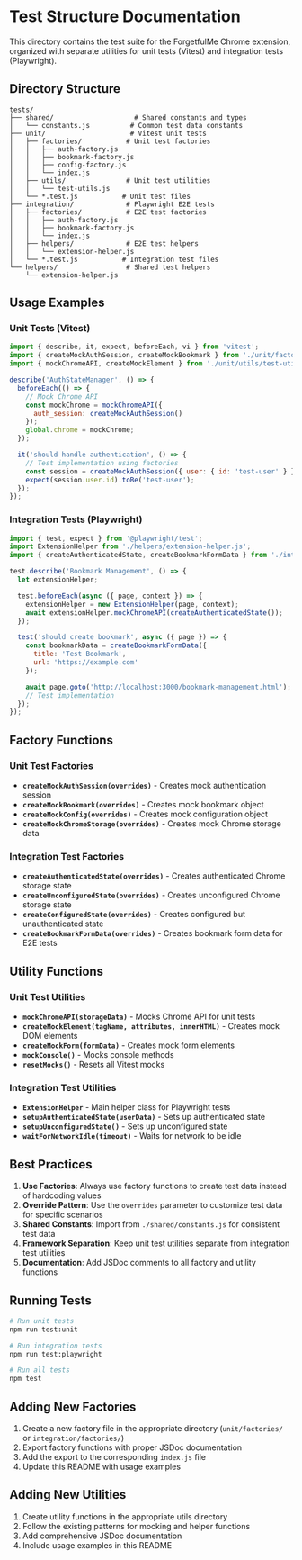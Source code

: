 # Test Structure Documentation

This directory contains the test suite for the ForgetfulMe Chrome extension, organized with separate utilities for unit tests (Vitest) and integration tests (Playwright).

## Directory Structure

```
tests/
├── shared/                    # Shared constants and types
│   └── constants.js          # Common test data constants
├── unit/                     # Vitest unit tests
│   ├── factories/           # Unit test factories
│   │   ├── auth-factory.js
│   │   ├── bookmark-factory.js
│   │   ├── config-factory.js
│   │   └── index.js
│   ├── utils/               # Unit test utilities
│   │   └── test-utils.js
│   └── *.test.js           # Unit test files
├── integration/             # Playwright E2E tests
│   ├── factories/           # E2E test factories
│   │   ├── auth-factory.js
│   │   ├── bookmark-factory.js
│   │   └── index.js
│   ├── helpers/             # E2E test helpers
│   │   └── extension-helper.js
│   └── *.test.js           # Integration test files
└── helpers/                 # Shared test helpers
    └── extension-helper.js
```

## Usage Examples

### Unit Tests (Vitest)

```javascript
import { describe, it, expect, beforeEach, vi } from 'vitest';
import { createMockAuthSession, createMockBookmark } from './unit/factories';
import { mockChromeAPI, createMockElement } from './unit/utils/test-utils';

describe('AuthStateManager', () => {
  beforeEach(() => {
    // Mock Chrome API
    const mockChrome = mockChromeAPI({
      auth_session: createMockAuthSession()
    });
    global.chrome = mockChrome;
  });

  it('should handle authentication', () => {
    // Test implementation using factories
    const session = createMockAuthSession({ user: { id: 'test-user' } });
    expect(session.user.id).toBe('test-user');
  });
});
```

### Integration Tests (Playwright)

```javascript
import { test, expect } from '@playwright/test';
import ExtensionHelper from './helpers/extension-helper.js';
import { createAuthenticatedState, createBookmarkFormData } from './integration/factories';

test.describe('Bookmark Management', () => {
  let extensionHelper;

  test.beforeEach(async ({ page, context }) => {
    extensionHelper = new ExtensionHelper(page, context);
    await extensionHelper.mockChromeAPI(createAuthenticatedState());
  });

  test('should create bookmark', async ({ page }) => {
    const bookmarkData = createBookmarkFormData({
      title: 'Test Bookmark',
      url: 'https://example.com'
    });

    await page.goto('http://localhost:3000/bookmark-management.html');
    // Test implementation
  });
});
```

## Factory Functions

### Unit Test Factories

- **`createMockAuthSession(overrides)`** - Creates mock authentication session
- **`createMockBookmark(overrides)`** - Creates mock bookmark object
- **`createMockConfig(overrides)`** - Creates mock configuration object
- **`createMockChromeStorage(overrides)`** - Creates mock Chrome storage data

### Integration Test Factories

- **`createAuthenticatedState(overrides)`** - Creates authenticated Chrome storage state
- **`createUnconfiguredState(overrides)`** - Creates unconfigured Chrome storage state
- **`createConfiguredState(overrides)`** - Creates configured but unauthenticated state
- **`createBookmarkFormData(overrides)`** - Creates bookmark form data for E2E tests

## Utility Functions

### Unit Test Utilities

- **`mockChromeAPI(storageData)`** - Mocks Chrome API for unit tests
- **`createMockElement(tagName, attributes, innerHTML)`** - Creates mock DOM elements
- **`createMockForm(formData)`** - Creates mock form elements
- **`mockConsole()`** - Mocks console methods
- **`resetMocks()`** - Resets all Vitest mocks

### Integration Test Utilities

- **`ExtensionHelper`** - Main helper class for Playwright tests
- **`setupAuthenticatedState(userData)`** - Sets up authenticated state
- **`setupUnconfiguredState()`** - Sets up unconfigured state
- **`waitForNetworkIdle(timeout)`** - Waits for network to be idle

## Best Practices

1. **Use Factories**: Always use factory functions to create test data instead of hardcoding values
2. **Override Pattern**: Use the `overrides` parameter to customize test data for specific scenarios
3. **Shared Constants**: Import from `./shared/constants.js` for consistent test data
4. **Framework Separation**: Keep unit test utilities separate from integration test utilities
5. **Documentation**: Add JSDoc comments to all factory and utility functions

## Running Tests

```bash
# Run unit tests
npm run test:unit

# Run integration tests
npm run test:playwright

# Run all tests
npm test
```

## Adding New Factories

1. Create a new factory file in the appropriate directory (`unit/factories/` or `integration/factories/`)
2. Export factory functions with proper JSDoc documentation
3. Add the export to the corresponding `index.js` file
4. Update this README with usage examples

## Adding New Utilities

1. Create utility functions in the appropriate utils directory
2. Follow the existing patterns for mocking and helper functions
3. Add comprehensive JSDoc documentation
4. Include usage examples in this README 